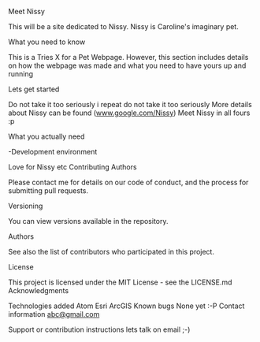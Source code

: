 Meet Nissy

This will be a site dedicated to Nissy. Nissy is Caroline's imaginary pet.

What you need to know

This is a Tries X for a Pet Webpage. However, this section includes details on how the webpage was made and what you need to have yours up and running

Lets get started

Do not take it too seriously i repeat do not take it too seriously More details about Nissy can be found (www.google.com/Nissy) Meet Nissy in all fours :p

What you actually need

-Development environment

Love for Nissy
etc
Contributing Authors

Please contact me for details on our code of conduct, and the process for submitting pull requests.

Versioning

You can view versions available in the repository.

Authors

See also the list of contributors who participated in this project.

License

This project is licensed under the MIT License - see the LICENSE.md Acknowledgments

Technologies added
Atom
Esri ArcGIS
Known bugs
None yet :-P
Contact information
abc@gmail.com

Support or contribution instructions
lets talk on email ;-) 
